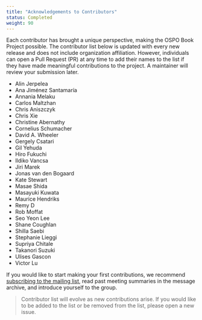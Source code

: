 ```yaml
---
title: "Acknowledgements to Contributors"
status: Completed
weight: 90
---
```


Each contributor has brought a unique perspective, making the OSPO Book Project possible. The contributor list below is updated with every new release and does not include organization affiliation. However, individuals can 
open a Pull Request (PR) at any time to add their names to the list if they have made meaningful contributions to the project. A maintainer will review your submission later.

* Alin Jerpelea
* Ana Jiménez Santamaría
* Annania Melaku
* Carlos Maltzhan
* Chris Aniszczyk
* Chris Xie
* Christine Abernathy
* Cornelius Schumacher
* David A. Wheeler
* Gergely Csatari
* Gil Yehuda
* Hiro Fukuchi
* Ildiko Vancsa
* Jiri Marek
* Jonas van den Bogaard
* Kate Stewart
* Masae Shida
* Masayuki Kuwata
* Maurice Hendriks
* Remy D
* Rob Moffat
* Seo Yeon Lee
* Shane Coughlan
* Shilla Saebi
* Stephanie Lieggi
* Supriya Chitale
* Takanori Suzuki
* Ulises Gascon
* Victor Lu

If you would like to start making your first contributions, we recommend [subscribing to the mailing list](https://lists.todogroup.org/g/WG-ospo-book-project), read past meeting summaries in the message archive, and introduce yourself to the group. 

> Contributor list will evolve as new contributions arise. If you would like to be added to the list or be removed from the list, please open a new issue.

